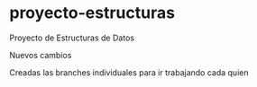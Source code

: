 # proyecto-estructuras
Proyecto de Estructuras de Datos

Nuevos cambios

Creadas las branches individuales para ir trabajando cada quien